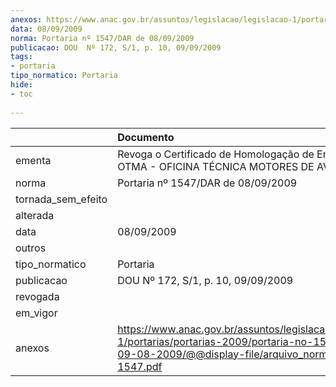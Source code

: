 ```yaml
---
anexos: https://www.anac.gov.br/assuntos/legislacao/legislacao-1/portarias/portarias-2009/portaria-no-1547-dar-de-09-08-2009/@@display-file/arquivo_norma/PA2009-1547.pdf
data: 08/09/2009
norma: Portaria nº 1547/DAR de 08/09/2009
publicacao: DOU  Nº 172, S/1, p. 10, 09/09/2009
tags:
- portaria
tipo_normatico: Portaria
hide: 
- toc 
 
---
```


|                    | Documento                                                                                                                                                         |
|:-------------------|:------------------------------------------------------------------------------------------------------------------------------------------------------------------|
| ementa             | Revoga o Certificado de Homologação de Empresa -  OTMA - OFICINA TÉCNICA MOTORES DE AVIÃO.                                                                        |
| norma              | Portaria nº 1547/DAR de 08/09/2009                                                                                                                                |
| tornada_sem_efeito |                                                                                                                                                                   |
| alterada           |                                                                                                                                                                   |
| data               | 08/09/2009                                                                                                                                                        |
| outros             |                                                                                                                                                                   |
| tipo_normatico     | Portaria                                                                                                                                                          |
| publicacao         | DOU  Nº 172, S/1, p. 10, 09/09/2009                                                                                                                               |
| revogada           |                                                                                                                                                                   |
| em_vigor           |                                                                                                                                                                   |
| anexos             | https://www.anac.gov.br/assuntos/legislacao/legislacao-1/portarias/portarias-2009/portaria-no-1547-dar-de-09-08-2009/@@display-file/arquivo_norma/PA2009-1547.pdf |